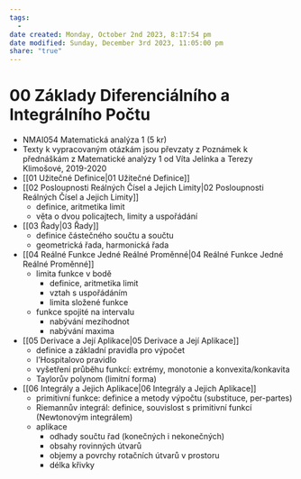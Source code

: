 ```yaml
---
tags:
  - 
date created: Monday, October 2nd 2023, 8:17:54 pm
date modified: Sunday, December 3rd 2023, 11:05:00 pm
share: "true"
---
```


# 00 Základy Diferenciálního a Integrálního Počtu

- NMAI054 Matematická analýza 1 (5 kr)
- Texty k vypracovaným otázkám jsou převzaty z Poznámek k přednáškám z Matematické analýzy 1 od Víta Jelínka a Terezy Klimošové, 2019-2020
- [[01 Užitečné Definice|01 Užitečné Definice]]
- [[02 Posloupnosti Reálných Čísel a Jejich Limity|02 Posloupnosti Reálných Čísel a Jejich Limity]]
    - definice, aritmetika limit
    - věta o dvou policajtech, limity a uspořádání
- [[03 Řady|03 Řady]]
    - definice částečného součtu a součtu
    - geometrická řada, harmonická řada
- [[04 Reálné Funkce Jedné Reálné Proměnné|04 Reálné Funkce Jedné Reálné Proměnné]]
    - limita funkce v bodě
       - definice, aritmetika limit
       - vztah s uspořádáním
       - limita složené funkce
    - funkce spojité na intervalu
       - nabývání mezihodnot
       - nabývání maxima
- [[05 Derivace a Její Aplikace|05 Derivace a Její Aplikace]]
    - definice a základní pravidla pro výpočet
    - l’Hospitalovo pravidlo
    - vyšetření průběhu funkcí: extrémy, monotonie a konvexita/konkavita
    - Taylorův polynom (limitní forma)
- [[06 Integrály a Jejich Aplikace|06 Integrály a Jejich Aplikace]]
    - primitivní funkce: definice a metody výpočtu (substituce, per-partes)
    - Riemannův integrál: definice, souvislost s primitivní funkcí (Newtonovým integrálem)
    - aplikace
       - odhady součtu řad (konečných i nekonečných)
       - obsahy rovinných útvarů
       - objemy a povrchy rotačních útvarů v prostoru
       - délka křivky